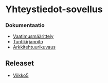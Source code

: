# Yhteystiedot-sovellus

### Dokumentaatio
- [Vaatimusmäärittely](https://github.com/vaisajuh/ot-harjoitustyo/blob/master/dokumentaatio/vaatimusmaarittely.md) <br>
- [Tuntikirjanpito](https://github.com/vaisajuh/ot-harjoitustyo/blob/master/dokumentaatio/tuntikirjanpito.md) <br>
- [Arkkitehtuurikuvaus](https://github.com/vaisajuh/ot-harjoitustyo/blob/master/dokumentaatio/arkkitehtuuri.md)
## Releaset
- [Viikko5](https://github.com/vaisajuh/ot-harjoitustyo/releases/tag/viikko5)
